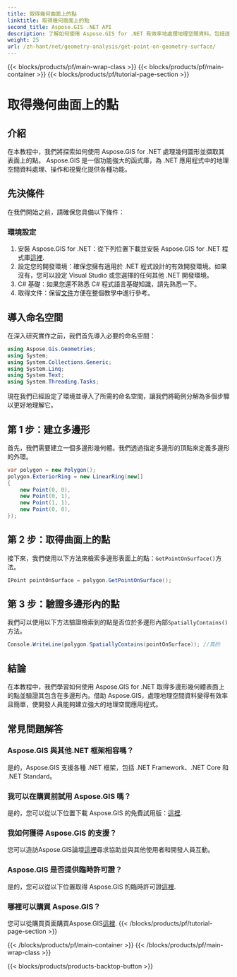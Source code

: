 ```yaml
---
title: 取得幾何曲面上的點
linktitle: 取得幾何曲面上的點
second_title: Aspose.GIS .NET API
description: 了解如何使用 Aspose.GIS for .NET 有效率地處理地理空間資料。包括逐步指南和常見問題。
weight: 25
url: /zh-hant/net/geometry-analysis/get-point-on-geometry-surface/
---
```


{{< blocks/products/pf/main-wrap-class >}}
{{< blocks/products/pf/main-container >}}
{{< blocks/products/pf/tutorial-page-section >}}

# 取得幾何曲面上的點

## 介紹
在本教程中，我們將探索如何使用 Aspose.GIS for .NET 處理幾何圖形並擷取其表面上的點。 Aspose.GIS 是一個功能強大的函式庫，為 .NET 應用程式中的地理空間資料處理、操作和視覺化提供各種功能。
## 先決條件
在我們開始之前，請確保您具備以下條件：
### 環境設定
1. 安裝 Aspose.GIS for .NET：從下列位置下載並安裝 Aspose.GIS for .NET 程式庫[這裡](https://releases.aspose.com/gis/net/).
2. 設定您的開發環境：確保您擁有適用於 .NET 程式設計的有效開發環境。如果沒有，您可以設定 Visual Studio 或您選擇的任何其他 .NET 開發環境。
3. C# 基礎：如果您還不熟悉 C# 程式語言基礎知識，請先熟悉一下。
4. 取得文件：保留[文件](https://reference.aspose.com/gis/net/)方便在整個教學中進行參考。

## 導入命名空間
在深入研究實作之前，我們首先導入必要的命名空間：

```csharp
using Aspose.Gis.Geometries;
using System;
using System.Collections.Generic;
using System.Linq;
using System.Text;
using System.Threading.Tasks;
```

現在我們已經設定了環境並導入了所需的命名空間，讓我們將範例分解為多個步驟以更好地理解它。
## 第 1 步：建立多邊形
首先，我們需要建立一個多邊形幾何體。我們透過指定多邊形的頂點來定義多邊形的外環。
```csharp
var polygon = new Polygon();
polygon.ExteriorRing = new LinearRing(new[]
{
    new Point(0, 0),
    new Point(0, 1),
    new Point(1, 1),
    new Point(0, 0),
});
```
## 第 2 步：取得曲面上的點
接下來，我們使用以下方法來檢索多邊形表面上的點：`GetPointOnSurface()`方法。
```csharp
IPoint pointOnSurface = polygon.GetPointOnSurface();
```
## 第 3 步：驗證多邊形內的點
我們可以使用以下方法驗證檢索到的點是否位於多邊形內部`SpatiallyContains()`方法。
```csharp
Console.WriteLine(polygon.SpatiallyContains(pointOnSurface)); //真的
```

## 結論
在本教程中，我們學習如何使用 Aspose.GIS for .NET 取得多邊形幾何體表面上的點並驗證其包含在多邊形內。借助 Aspose.GIS，處理地理空間資料變得有效率且簡單，使開發人員能夠建立強大的地理空間應用程式。
## 常見問題解答
### Aspose.GIS 與其他.NET 框架相容嗎？
是的，Aspose.GIS 支援各種 .NET 框架，包括 .NET Framework、.NET Core 和 .NET Standard。
### 我可以在購買前試用 Aspose.GIS 嗎？
是的，您可以從以下位置下載 Aspose.GIS 的免費試用版：[這裡](https://releases.aspose.com/).
### 我如何獲得 Aspose.GIS 的支援？
您可以造訪Aspose.GIS論壇[這裡](https://forum.aspose.com/c/gis/33)尋求協助並與其他使用者和開發人員互動。
### Aspose.GIS 是否提供臨時許可證？
是的，您可以從以下位置取得 Aspose.GIS 的臨時許可證[這裡](https://purchase.aspose.com/temporary-license/).
### 哪裡可以購買 Aspose.GIS？
您可以從購買頁面購買Aspose.GIS[這裡](https://purchase.aspose.com/buy).
{{< /blocks/products/pf/tutorial-page-section >}}

{{< /blocks/products/pf/main-container >}}
{{< /blocks/products/pf/main-wrap-class >}}

{{< blocks/products/products-backtop-button >}}
